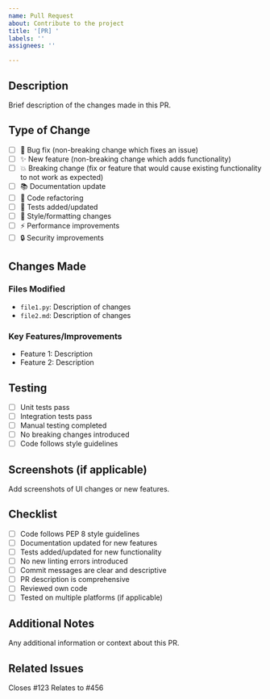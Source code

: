 ```yaml
---
name: Pull Request
about: Contribute to the project
title: '[PR] '
labels: ''
assignees: ''

---
```


## Description
Brief description of the changes made in this PR.

## Type of Change
- [ ] 🐛 Bug fix (non-breaking change which fixes an issue)
- [ ] ✨ New feature (non-breaking change which adds functionality)
- [ ] 💥 Breaking change (fix or feature that would cause existing functionality to not work as expected)
- [ ] 📚 Documentation update
- [ ] 🔧 Code refactoring
- [ ] 🧪 Tests added/updated
- [ ] 🎨 Style/formatting changes
- [ ] ⚡ Performance improvements
- [ ] 🔒 Security improvements

## Changes Made
### Files Modified
- `file1.py`: Description of changes
- `file2.md`: Description of changes

### Key Features/Improvements
- Feature 1: Description
- Feature 2: Description

## Testing
- [ ] Unit tests pass
- [ ] Integration tests pass
- [ ] Manual testing completed
- [ ] No breaking changes introduced
- [ ] Code follows style guidelines

## Screenshots (if applicable)
Add screenshots of UI changes or new features.

## Checklist
- [ ] Code follows PEP 8 style guidelines
- [ ] Documentation updated for new features
- [ ] Tests added/updated for new functionality
- [ ] No new linting errors introduced
- [ ] Commit messages are clear and descriptive
- [ ] PR description is comprehensive
- [ ] Reviewed own code
- [ ] Tested on multiple platforms (if applicable)

## Additional Notes
Any additional information or context about this PR.

## Related Issues
Closes #123
Relates to #456
